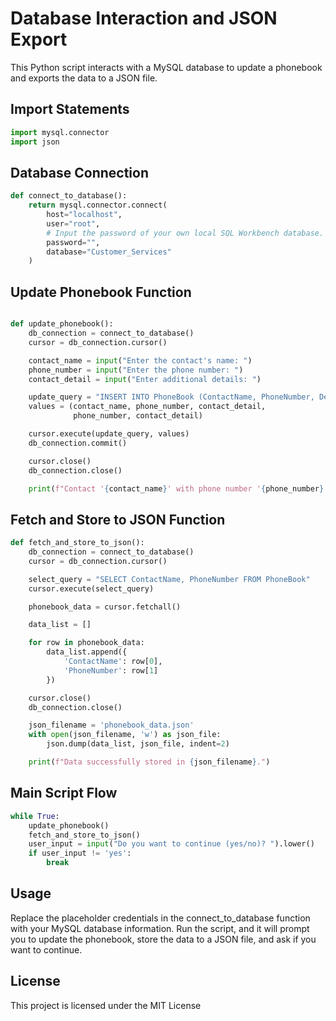 # Database Interaction and JSON Export
This Python script interacts with a MySQL database to update a phonebook and exports the data to a JSON file.

## Import Statements
```python
import mysql.connector
import json
```
## Database Connection
```python
def connect_to_database():
    return mysql.connector.connect(
        host="localhost",
        user="root",
        # Input the password of your own local SQL Workbench database.
        password="",
        database="Customer_Services"
    )
```
## Update Phonebook Function
```python

def update_phonebook():
    db_connection = connect_to_database()
    cursor = db_connection.cursor()

    contact_name = input("Enter the contact's name: ")
    phone_number = input("Enter the phone number: ")
    contact_detail = input("Enter additional details: ")

    update_query = "INSERT INTO PhoneBook (ContactName, PhoneNumber, Detail) VALUES (%s, %s, %s) ON DUPLICATE KEY UPDATE PhoneNumber = %s, Detail = %s"
    values = (contact_name, phone_number, contact_detail,
              phone_number, contact_detail)

    cursor.execute(update_query, values)
    db_connection.commit()

    cursor.close()
    db_connection.close()

    print(f"Contact '{contact_name}' with phone number '{phone_number}' and details '{contact_detail}' successfully updated in the PhoneBook.")
```
## Fetch and Store to JSON Function
```python
def fetch_and_store_to_json():
    db_connection = connect_to_database()
    cursor = db_connection.cursor()

    select_query = "SELECT ContactName, PhoneNumber FROM PhoneBook"
    cursor.execute(select_query)

    phonebook_data = cursor.fetchall()

    data_list = []

    for row in phonebook_data:
        data_list.append({
            'ContactName': row[0],
            'PhoneNumber': row[1]
        })

    cursor.close()
    db_connection.close()

    json_filename = 'phonebook_data.json'
    with open(json_filename, 'w') as json_file:
        json.dump(data_list, json_file, indent=2)

    print(f"Data successfully stored in {json_filename}.")
```
## Main Script Flow
```python
while True:
    update_phonebook()
    fetch_and_store_to_json()
    user_input = input("Do you want to continue (yes/no)? ").lower()
    if user_input != 'yes':
        break
```
## Usage
Replace the placeholder credentials in the connect_to_database function with your MySQL database information.
Run the script, and it will prompt you to update the phonebook, store the data to a JSON file, and ask if you want to continue.
## License
This project is licensed under the MIT License 
